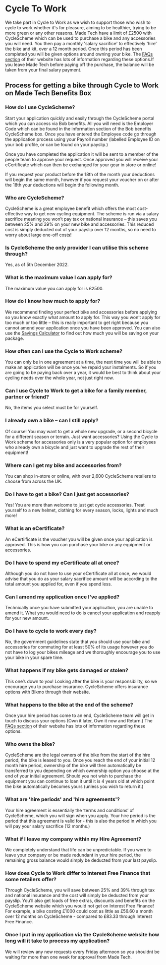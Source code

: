 # Cycle To Work 

We take part in Cycle to Work as we wish to support those who wish to cycle to work whether it's for pleasure, aiming to be healthier, trying to be more green or any other reasons.
Made Tech have a limit of £2500 with CycleScheme which can be used to purchase a bike and any accessories you will need. You then pay a monthly 'salary sacrifice' to effectively 'hire' the bike and kit, over a 12 month period. Once this period has been completed you will be given options around owning your bike. The [FAQs section](https://help.cyclescheme.co.uk/article/42-what-is-an-ownership-fee) of their website has lots of information regarding these options.If you leave Made Tech before paying off the purchase, the balance will be taken from your final salary payment.


## Process for getting a bike through Cycle to Work on Made Tech Benefits Box

### How do I use CycleScheme?

Start your application quickly and easily through the CycleScheme portal which you can access via Bob benefits. All you will need is the Employer Code which can be found in the information section of the Bob benefits CycleScheme box. Once you have entered the Employee code go through the application process using your Payroll number (labelled Employee ID on your bob profile, or can be found on your payslip.) 

Once you have completed the application it will be sent to a member of the people team to approve your request. Once approved you will receive your eCertificate which can then be exchanged for your gear in store or online!
 
If you request your product before the 18th of the month your deductions will begin the same month, however if you request your voucher on or after the 18th your deductions will begin the following month.

### Who are CycleScheme?

CycleScheme is a great employee benefit which offers the most cost-effective way to get new cycling equipment. The scheme is run via a salary sacrifice meaning you won’t pay tax or national insurance – this saves you between 25% and 39% on your new bike and accessories. This reduced cost is simply deducted out of your payslip over 12 months, so no need to worry about large one-off costs!

### Is CycleScheme the only provider I can utilise this scheme through?

Yes, as of 5th December 2022.

### What is the maximum value I can apply for?
The maximum value you can apply for is £2500.

### How do I know how much to apply for?

We recommend finding your perfect bike and accessories before applying so you know exactly what amount to apply for. This way you won’t apply for too much or too little – this is really important to get right because you cannot amend your application once you have been approved. You can also use the [Savings Calculator](https://www.cyclescheme.co.uk/calculator) to find out how much you will be saving on your package.

### How often can I use the Cycle to Work scheme?

You can only be in one agreement at a time, the next time you will be able to make an application will be once you've repaid your instalments. So if you are going to be paying back over a year, it would be best to think about your cycling needs over the whole year, not just right now.

### Can I use Cycle to Work to get a bike for a family member, partner or friend?

No, the items you select must be for yourself.

### I already own a bike – can I still apply?

Of course! You may want to get a whole new upgrade, or a second bicycle for a different season or terrain. Just want accessories? Using the Cycle to Work scheme for accessories only is a very popular option for employees who already own a bicycle and just want to upgrade the rest of their equipment!

### Where can I get my bike and accessories from?

You can shop in-store or online, with over 2,600 CycleScheme retailers to choose from across the UK.

### Do I have to get a bike? Can I just get accessories?

Yes! You are more than welcome to just get cycle accessories. Treat yourself to a new helmet, clothing for every season, locks, lights and much more!


### What is an eCertificate?

An eCertiificate is the voucher you will be given once your application is approved. This is how you can purchase your bike or any equipment or accessories. 

### Do I have to spend my eCertificate all at once?

Although you do not have to use your eCertificate all at once, we would advise that you do as your salary sacrifice amount will be according to the total amount you applied for, even if you spend less. 

### Can I amend my application once I've applied?

Technically once you have submitted your application, you are unable to amend it. What you would need to do is cancel your application and reapply for your new amount.

### Do I have to cycle to work every day?
No, the government guidelines state that you should use your bike and accessories for commuting for at least 50% of its usage however you do not have to log your bikes mileage and we thoroughly encourage you to use your bike in your spare time.

### What happens if my bike gets damaged or stolen?

This one’s down to you! Looking after the bike is your responsibility, so we encourage you to purchase insurance. CycleScheme offers insurance options with Bikmo through their website.

### What happens to the bike at the end of the scheme?

Once your hire period has come to an end, CycleScheme team will get in touch to discuss your options (Own it later, Own it now and Return.) The [FAQs section](https://help.cyclescheme.co.uk/article/42-what-is-an-ownership-fee) of their website has lots of information regarding these options. 

### Who owns the bike?

CycleScheme are the legal owners of the bike from the start of the hire period, the bike is leased to you. Once you reach the end of your initial 12 month hire period, ownership of the bike will then automatically be transferred to you depending on which ownership option you choose at the end of your initial agreement. Should you not wish to purchase the equipment you can continue to loan it until it is 4 years old at which point the bike automatically becomes yours (unless you wish to return it.) 


### What are 'hire periods' and 'hire agreements'?

Your hire agreement is essentially the ‘terms and conditions’ of CycleScheme, which you will sign when you apply. Your hire period is the period that this agreement is valid for - this is also the period in which you will pay your salary sacrifice (12 months.)

### What if I leave my company within my Hire Agreement?

We completely understand that life can be unpredictable. If you were to leave your company or be made redundant in your hire period, the remaining gross balance would simply be deducted from your last payslip.

### How does Cycle to Work differ to Interest Free Finance that some retailers offer?

Through CycleScheme, you will save between 25% and 39% through tax and national insurance and the cost will simply be deducted from your payslip. You’ll also get loads of free extras, discounts and benefits on the CycleScheme website which you would not get on Interest Free Finance! For example, a bike costing £1000 could cost as little as £56.60 a month over 12 months on CycleScheme - compared to £83.33 through Interest Free Finance.

### Once I put in my application via the CycleScheme website how long will it take to process my application?

We will review any new requests every Friday afternoon so you shouldnt be waiting for more than one week for approval from Made Tech. 

